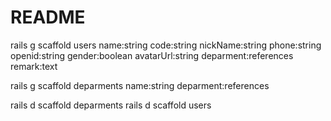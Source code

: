 # README


rails g scaffold users name:string code:string nickName:string phone:string openid:string gender:boolean avatarUrl:string deparment:references remark:text 

rails g scaffold deparments name:string deparment:references



rails d scaffold deparments
rails d scaffold users